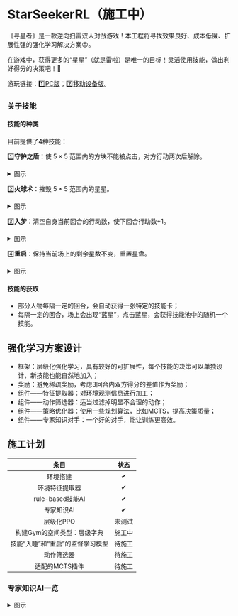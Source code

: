 # StarSeekerRL（施工中）
《寻星者》是一款逆向扫雷双人对战游戏！本工程将寻找效果良好、成本低廉、扩展性强的强化学习解决方案😍。

在游戏中，获得更多的“星星”（就是雷啦）是唯一的目标！灵活使用技能，做出利好得分的决策吧！🤩

游玩链接：1️⃣[PC版](https://wwsyan.github.io/StarSeeker_WebDesktop/)；2️⃣[移动设备版](https://wwsyan.github.io/StarSeeker_WebMobile/)。

### 关于技能
#### 技能的种类
目前提供了4种技能：

1️⃣**守护之盾**：使 $5×5$ 范围内的方块不能被点击，对方行动两次后解除。
<details>
  <summary>图示</summary>
  <img src="img/gameplay_shield.gif" width="30%" height="30%">
</details>

2️⃣**火球术**：摧毁 $5×5$ 范围内的星星。
<details>
  <summary>图示</summary>
  <img src="img/gameplay_fireball.gif" width="30%" height="30%">
</details>

3️⃣**入梦**：清空自身当前回合的行动数，使下回合行动数+1。
<details>
  <summary>图示</summary>
  <img src="img/gameplay_sleep.gif" width="30%" height="30%">
</details>

4️⃣**重启**：保持当前场上的剩余星数不变，重置星盘。
<details>
  <summary>图示</summary>
  <img src="img/gameplay_rebuild.gif" width="30%" height="30%">
</details>

#### 技能的获取
- 部分人物每隔一定的回合，会自动获得一张特定的技能卡；
- 每隔一定的回合，场上会出现“蓝星”，点击蓝星，会获得技能池中的随机一个技能。

## 强化学习方案设计
- 框架：层级化强化学习，具有较好的可扩展性，每个技能的决策可以单独设计，新技能也能自然地加入；
- 奖励：避免稀疏奖励，考虑3回合内双方得分的差值作为奖励；
- 组件——特征提取器：对环境观测信息进行加工；
- 组件——动作筛选器：适当过滤掉明显不合理的动作；
- 组件——策略优化器：使用一些规划算法，比如MCTS，提高决策质量；
- 组件——专家知识对手：一个好的对手，能让训练更高效。

## 施工计划
|条目|状态| 
|:---:|:---:|
|环境搭建|✔|
|环境特征提取器|✔|
|rule-based技能AI|✔|
|专家知识AI|✔|
|层级化PPO|未测试|
|构建Gym的空间类型：层级字典|施工中|
|技能“入睡”和“重启”的监督学习模型|待施工|
|动作筛选器|待施工|
|适配的MCTS插件|待施工|

### 专家知识AI一览
<details>
  <summary>图示</summary>
  <img src="img/expertAI.gif" width="50%" height="50%">
</details>















